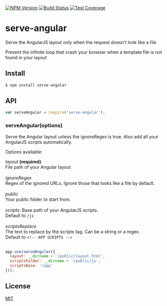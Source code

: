 [![NPM Version][npm-image]][npm-url]
[![Build Status][travis-image]][travis-url]
[![Test Coverage][coveralls-image]][coveralls-url]

# serve-angular
Serve the AngularJS layout only when the request doesn't look like a file

Prevent the infinite loop that crash your browser when a template file is not found in your layout

## Install
```bash
$ npm install serve-angular
```

## API
```js
var serveAngular = require('serve-angular');
```

### serveAngular(options)

Serve the Angular layout unless the ignoreRegex is true. Also add all your AngularJS scripts automatically.

Options available:

*layout* **(required)**<br />File path of your Angular layout<br /><br />
*ignoreRegex*<br />Regex of the ignored URLs. Ignore those that looks like a file by default.<br /><br />
*public*<br />Your public folder to start from.<br /><br />
*scripts*: Base path of your AngularJS scripts.<br />Default to `/js`<br /><br />
*scriptsReplace*<br />The text to replace by the scripts tag. Can be a string or a regex.<br />Default to `<!-- APP SCRIPTS -->`<br /><br />

```js
app.use(serveAngular({
  layout: __dirname + '/public/layout.html',
  scriptsFolder: __dirname + '/public/js',
  scriptsBase: '/app'
}));
```

## License

[MIT](LICENSE)

[npm-image]: https://img.shields.io/npm/v/serve-angular.svg?style=flat
[npm-url]: https://npmjs.org/package/serve-angular
[travis-image]: https://img.shields.io/travis/eXon/serve-angular.svg?style=flat
[travis-url]: https://travis-ci.org/eXon/serve-angular
[coveralls-image]: https://img.shields.io/coveralls/eXon/serve-angular.svg?style=flat
[coveralls-url]: https://coveralls.io/r/eXon/serve-angular?branch=master